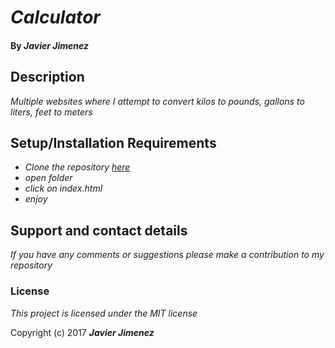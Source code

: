 # _Calculator_

#### By _**Javier Jimenez**_

## Description

_Multiple websites where I attempt to convert kilos to pounds, gallons to liters, feet to meters_


## Setup/Installation Requirements

* _Clone the repository [here](https://github.com/javierrcc522/calculator)_
* _open folder_
* _click on index.html_
* _enjoy_



## Support and contact details

_If you have any comments or suggestions please make a contribution to my repository_

### License

*This project is licensed under the MIT license*

Copyright (c) 2017 **_Javier Jimenez_**
